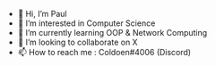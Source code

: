 - 👋 Hi, I’m Paul
- 👀 I’m interested in Computer Science 
- 🌱 I’m currently learning OOP & Network Computing 
- 💞️ I’m looking to collaborate on X
- 📫 How to reach me : Coldoen#4006 (Discord)

<!---
Coldoen/Coldoen is a ✨ special ✨ repository because its `README.md` (this file) appears on your GitHub profile.
You can click the Preview link to take a look at your changes.
--->
